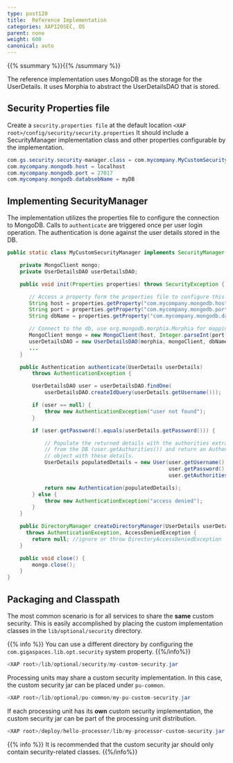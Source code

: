 ```yaml
---
type: post120
title:  Reference Implementation
categories: XAP120SEC, OS
parent: none
weight: 600
canonical: auto
---
```


{{% ssummary %}}{{% /ssummary %}}

The reference implementation uses MongoDB as the storage for the UserDetails.
It uses Morphia to abstract the UserDetailsDAO that is stored.

## Security Properties file

Create a `security.properties file` at the default location `<XAP root>/config/security/security.properties`
It should include a SecurityManager implementation class and other properties configurable by the implementation.

```java
com.gs.security.security-manager.class = com.mycompany.MyCustomSecurityManager
com.mycompany.mongodb.host = localhost
com.mycompany.mongodb.port = 27017
com.mycompany.mongodb.databsebName = myDB
```

## Implementing SecurityManager

The implementation utilizes the properties file to configure the connection to MongoDB.
Calls to `authenticate` are triggered once per user login operation. The authentication 
is done against the user details stored in the DB.


```java
public static class MyCustomSecurityManager implements SecurityManager {

    private MongoClient mongo;
    private UserDetailsDAO userDetailsDAO;

    public void init(Properties properties) throws SecurityException {

       // Access a property form the properties file to configure this implementation
       String host = properties.getProperty("com.mycompany.mongodb.host");
       String port = properties.getProperty("com.mycompany.mongodb.port");
       String dbName = properties.getProperty("com.mycompany.mongodb.databsebName");

       // Connect to the db, use org.mongodb.morphia.Morphia for mapping
       MongoClient mongo = new MongoClient(host, Integer.parseInt(port));
       userDetailsDAO = new UserDetailsDAO(morphia, mongoClient, dbName);
       ...
    }

    public Authentication authenticate(UserDetails userDetails) 
        throws AuthenticationException {

        UserDetailsDAO user = userDetailsDAO.findOne( 
            userDetailsDAO.createIdQuery(userDetails.getUsername()));

        if (user == null) {
            throw new AuthenticationException("user not found");
        }

        if (user.getPassword().equals(userDetails.getPassword())) {

            // Populate the returned details with the authorities extracted 
            // from the DB (user.getAuthorities()) and return an Authentication 
            // object with these details.
            UserDetails populatedDetails = new User(user.getUsername(), 
                                                    user.getPassword(), 
                                                    user.getAuthorities());

            return new Authentication(populatedDetails);
        } else {
            throw new AuthenticationException("access denied");
        }
    }

    public DirectoryManager createDirectoryManager(UserDetails userDetails) 
      throws AuthenticationException, AccessDeniedException {
        return null; //ignore or throw DirectoryAccessDeniedException
    }

    public void close() {
        mongo.close();
    }
}
```


## Packaging and Classpath

The most common scenario is for all services to share the **same** custom security. This is easily accomplished by placing the custom implementation classes in the `lib/optional/security` directory.

{{% info %}}
You can use a different directory by configuring the `com.gigaspaces.lib.opt.security` system property.
{{%/info%}}


```java
<XAP root>/lib/optional/security/my-custom-security.jar
```

Processing units may share a custom security implementation. In this case, the custom security jar can be placed under `pu-common`.


```java
<XAP root>/lib/optional/pu-common/my-pu-custom-security.jar
```

If each processing unit has its **own** custom security implementation, the custom security jar can be part of the processing unit distribution.


```java
<XAP root>/deploy/hello-processor/lib/my-processor-custom-security.jar
```

{{% info %}} It is recommended that the custom security jar should only contain security-related classes. {{%/info%}}


